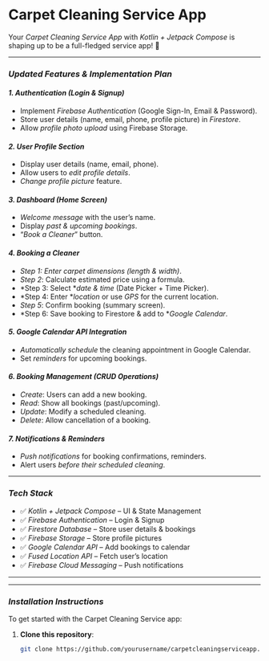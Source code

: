 # Carpet Cleaning Service App

Your *Carpet Cleaning Service App* with *Kotlin + Jetpack Compose* is shaping up to be a full-fledged service app! 🚀  

---

### *Updated Features & Implementation Plan*

#### *1. Authentication (Login & Signup)*  
- Implement *Firebase Authentication* (Google Sign-In, Email & Password).  
- Store user details (name, email, phone, profile picture) in *Firestore*.  
- Allow *profile photo upload* using Firebase Storage.  

#### *2. User Profile Section*  
- Display user details (name, email, phone).  
- Allow users to *edit profile details*.  
- *Change profile picture* feature.  

#### *3. Dashboard (Home Screen)*  
- *Welcome message* with the user’s name.  
- Display *past & upcoming bookings*.  
- “*Book a Cleaner*” button.  

#### *4. Booking a Cleaner*  
- *Step 1: Enter carpet dimensions (length & width)*.  
- *Step 2*: Calculate estimated price using a formula.  
- *Step 3: Select **date & time* (Date Picker + Time Picker).  
- *Step 4: Enter **location* or use *GPS* for the current location.  
- *Step 5*: Confirm booking (summary screen).  
- *Step 6: Save booking to Firestore & add to **Google Calendar*.  

#### *5. Google Calendar API Integration*  
- *Automatically schedule* the cleaning appointment in Google Calendar.  
- Set *reminders* for upcoming bookings.  

#### *6. Booking Management (CRUD Operations)*  
- *Create*: Users can add a new booking.  
- *Read*: Show all bookings (past/upcoming).  
- *Update*: Modify a scheduled cleaning.  
- *Delete*: Allow cancellation of a booking.  

#### *7. Notifications & Reminders*  
- *Push notifications* for booking confirmations, reminders.  
- Alert users *before their scheduled cleaning*.  

---

### *Tech Stack*  
- ✅ *Kotlin + Jetpack Compose* – UI & State Management  
- ✅ *Firebase Authentication* – Login & Signup  
- ✅ *Firestore Database* – Store user details & bookings  
- ✅ *Firebase Storage* – Store profile pictures  
- ✅ *Google Calendar API* – Add bookings to calendar  
- ✅ *Fused Location API* – Fetch user’s location  
- ✅ *Firebase Cloud Messaging* – Push notifications  

---


---

### *Installation Instructions*  

To get started with the Carpet Cleaning Service app:

1. **Clone this repository**:  
   ```bash
   git clone https://github.com/yourusername/carpetcleaningserviceapp.git
